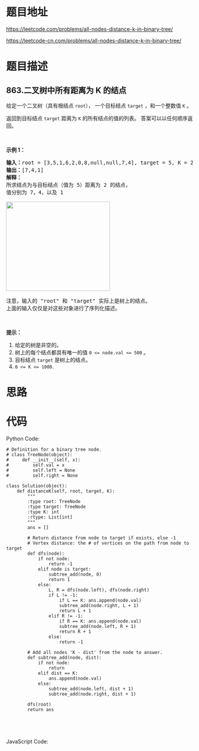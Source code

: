 # 题目地址
https://leetcode.com/problems/all-nodes-distance-k-in-binary-tree/

https://leetcode-cn.com/problems/all-nodes-distance-k-in-binary-tree/
# 题目描述
## 863.二叉树中所有距离为 K 的结点
<p>给定一个二叉树（具有根结点&nbsp;<code>root</code>），&nbsp;一个目标结点&nbsp;<code>target</code>&nbsp;，和一个整数值 <code>K</code> 。</p>

<p>返回到目标结点 <code>target</code> 距离为 <code>K</code> 的所有结点的值的列表。 答案可以以任何顺序返回。</p>

<p>&nbsp;</p>

<ol>
</ol>

<p><strong>示例 1：</strong></p>

<pre><strong>输入：</strong>root = [3,5,1,6,2,0,8,null,null,7,4], target = 5, K = 2
<strong>输出：</strong>[7,4,1]
<strong>解释：</strong>
所求结点为与目标结点（值为 5）距离为 2 的结点，
值分别为 7，4，以及 1

<img alt="" src="https://s3-lc-upload.s3.amazonaws.com/uploads/2018/06/28/sketch0.png" style="height: 240px; width: 280px;">

注意，输入的 &quot;root&quot; 和 &quot;target&quot; 实际上是树上的结点。
上面的输入仅仅是对这些对象进行了序列化描述。
</pre>

<p>&nbsp;</p>

<p><strong>提示：</strong></p>

<ol>
	<li>给定的树是非空的。</li>
	<li>树上的每个结点都具有唯一的值&nbsp;<code>0 &lt;= node.val &lt;= 500</code>&nbsp;。</li>
	<li>目标结点&nbsp;<code>target</code>&nbsp;是树上的结点。</li>
	<li><code>0 &lt;= K &lt;= 1000</code>.</li>
</ol>

# 思路

# 代码
Python Code:

```
# Definition for a binary tree node.
# class TreeNode(object):
#     def __init__(self, x):
#         self.val = x
#         self.left = None
#         self.right = None

class Solution(object):
    def distanceK(self, root, target, K):
        """
        :type root: TreeNode
        :type target: TreeNode
        :type K: int
        :rtype: List[int]
        """
        ans = []

        # Return distance from node to target if exists, else -1
        # Vertex distance: the # of vertices on the path from node to target
        def dfs(node):
            if not node:
                return -1
            elif node is target:
                subtree_add(node, 0)
                return 1
            else:
                L, R = dfs(node.left), dfs(node.right)
                if L != -1:
                    if L == K: ans.append(node.val)
                    subtree_add(node.right, L + 1)
                    return L + 1
                elif R != -1:
                    if R == K: ans.append(node.val)
                    subtree_add(node.left, R + 1)
                    return R + 1
                else:
                    return -1

        # Add all nodes 'K - dist' from the node to answer.
        def subtree_add(node, dist):
            if not node:
                return
            elif dist == K:
                ans.append(node.val)
            else:
                subtree_add(node.left, dist + 1)
                subtree_add(node.right, dist + 1)

        dfs(root)
        return ans

            
            
                
```
JavaScript Code:

```

```
